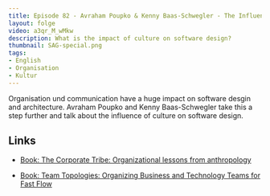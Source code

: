 ```yaml
---
title: Episode 82 - Avraham Poupko & Kenny Baas-Schwegler - The Influence of Culture on Software Design
layout: folge
video: a3qr_M_wMkw
description: What is the impact of culture on software design? 
thumbnail: SAG-special.png
tags:
- English
- Organisation
- Kultur
---
```


Organisation und communication have a huge impact on software desgin
and architecture. Avraham Poupko and Kenny Baas-Schwegler take this a
step further and talk about the influence of culture on software
design.

## Links

* [Book: The Corporate Tribe: Organizational lessons from anthropology](https://amzn.to/3p1bOFr)

* [Book: Team Topologies: Organizing Business and Technology Teams for
  Fast Flow](https://amzn.to/2YPnqjV)

